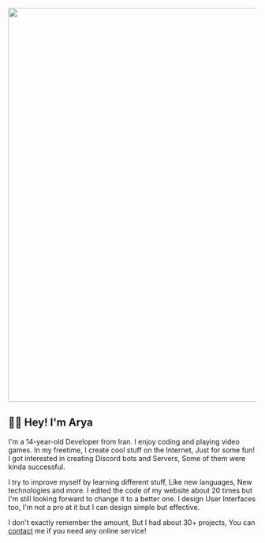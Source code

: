 

<p align="center">
  <img src="https://gcdnb.pbrd.co/images/gbCA0t8JQyWA.png" width=800>
</p>

## 👋🏻 Hey! I'm Arya
<p>I'm a 14-year-old Developer from Iran. I enjoy coding and playing video games. In my freetime, I create cool stuff on the Internet, Just for some fun! I got interested in creating Discord bots and Servers, Some of them were kinda successful.</p>
<p>I try to improve myself by learning different stuff, Like new languages, New technologies and more. I edited the code of my website about 20 times but I'm still looking forward to change it to a better one. I design User Interfaces too, I'm not a pro at it but I can design simple but effective.</p>

<p>I don't exactly remember the amount, But I had about 30+ projects, You can <a href="https://discordapp.com/users/1147999469854523414">contact</a> me if you need any online service!</p>
